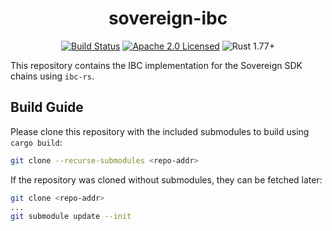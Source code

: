 <div align="center">
    <h1>sovereign-ibc</h1>
</div>

<div align="center">

[![Build Status][build-image]][build-link]
[![Apache 2.0 Licensed][license-image]][license-link]
![Rust 1.77+][rustc-image]

</div>

This repository contains the IBC implementation for the Sovereign SDK chains using `ibc-rs`.

## Build Guide

Please clone this repository with the included submodules to build using `cargo build`:

```sh
git clone --recurse-submodules <repo-addr>
```

If the repository was cloned without submodules, they can be fetched later:

```sh
git clone <repo-addr>
...
git submodule update --init
```

[//]: # (badges)
[build-image]: https://github.com/informalsystems/sovereign-ibc/workflows/Rust/badge.svg
[build-link]: https://github.com/informalsystems/sovereign-ibc/actions?query=workflow%3ARust
[license-image]: https://img.shields.io/badge/license-Apache2.0-blue.svg
[license-link]: https://github.com/informalsystems/sovereign-ibc/blob/main/LICENSE
[rustc-image]: https://img.shields.io/badge/rustc-1.77+-blue.svg